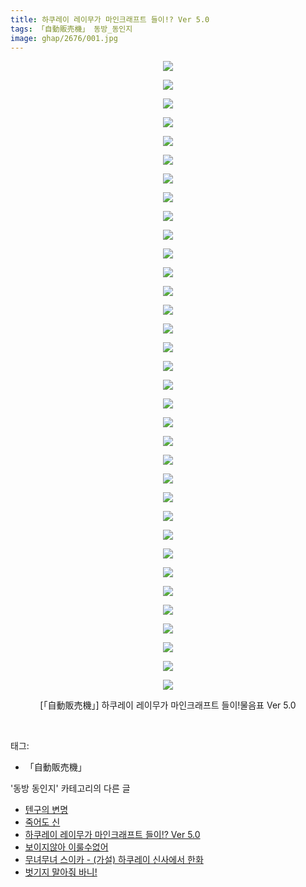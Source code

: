 ```yaml
---
title: 하쿠레이 레이무가 마인크래프트 들이!? Ver 5.0
tags: 「自動販売機」 동방_동인지
image: ghap/2676/001.jpg
---
```

<div class="article">
<p style="text-align: center; clear: none; float: none;"><img src="{{ site.nasurl }}/ghap/2676/001.jpg"/></p>
<p style="text-align: center; clear: none; float: none;"><img src="{{ site.nasurl }}/ghap/2676/002.jpg"/></p>
<p style="text-align: center; clear: none; float: none;"><img src="{{ site.nasurl }}/ghap/2676/003.jpg"/></p>
<p style="text-align: center; clear: none; float: none;"><img src="{{ site.nasurl }}/ghap/2676/004.jpg"/></p>
<p style="text-align: center; clear: none; float: none;"><img src="{{ site.nasurl }}/ghap/2676/005.jpg"/></p>
<p style="text-align: center; clear: none; float: none;"><img src="{{ site.nasurl }}/ghap/2676/006.jpg"/></p>
<p style="text-align: center; clear: none; float: none;"><img src="{{ site.nasurl }}/ghap/2676/007.jpg"/></p>
<p style="text-align: center; clear: none; float: none;"><img src="{{ site.nasurl }}/ghap/2676/008.jpg"/></p>
<p style="text-align: center; clear: none; float: none;"><img src="{{ site.nasurl }}/ghap/2676/009.jpg"/></p>
<p style="text-align: center; clear: none; float: none;"><img src="{{ site.nasurl }}/ghap/2676/010.jpg"/></p>
<p style="text-align: center; clear: none; float: none;"><img src="{{ site.nasurl }}/ghap/2676/011.jpg"/></p>
<p style="text-align: center; clear: none; float: none;"><img src="{{ site.nasurl }}/ghap/2676/012.jpg"/></p>
<p style="text-align: center; clear: none; float: none;"><img src="{{ site.nasurl }}/ghap/2676/013.jpg"/></p>
<p style="text-align: center; clear: none; float: none;"><img src="{{ site.nasurl }}/ghap/2676/014.jpg"/></p>
<p style="text-align: center; clear: none; float: none;"><img src="{{ site.nasurl }}/ghap/2676/015.jpg"/></p>
<p style="text-align: center; clear: none; float: none;"><img src="{{ site.nasurl }}/ghap/2676/016.jpg"/></p>
<p style="text-align: center; clear: none; float: none;"><img src="{{ site.nasurl }}/ghap/2676/017.jpg"/></p>
<p style="text-align: center; clear: none; float: none;"><img src="{{ site.nasurl }}/ghap/2676/018.jpg"/></p>
<p style="text-align: center; clear: none; float: none;"><img src="{{ site.nasurl }}/ghap/2676/019.jpg"/></p>
<p style="text-align: center; clear: none; float: none;"><img src="{{ site.nasurl }}/ghap/2676/020.jpg"/></p>
<p style="text-align: center; clear: none; float: none;"><img src="{{ site.nasurl }}/ghap/2676/021.jpg"/></p>
<p style="text-align: center; clear: none; float: none;"><img src="{{ site.nasurl }}/ghap/2676/022.jpg"/></p>
<p style="text-align: center; clear: none; float: none;"><img src="{{ site.nasurl }}/ghap/2676/023.jpg"/></p>
<p style="text-align: center; clear: none; float: none;"><img src="{{ site.nasurl }}/ghap/2676/024.jpg"/></p>
<p style="text-align: center; clear: none; float: none;"><img src="{{ site.nasurl }}/ghap/2676/025.jpg"/></p>
<p style="text-align: center; clear: none; float: none;"><img src="{{ site.nasurl }}/ghap/2676/026.jpg"/></p>
<p style="text-align: center; clear: none; float: none;"><img src="{{ site.nasurl }}/ghap/2676/027.jpg"/></p>
<p style="text-align: center; clear: none; float: none;"><img src="{{ site.nasurl }}/ghap/2676/028.jpg"/></p>
<p style="text-align: center; clear: none; float: none;"><img src="{{ site.nasurl }}/ghap/2676/029.jpg"/></p>
<p style="text-align: center; clear: none; float: none;"><img src="{{ site.nasurl }}/ghap/2676/030.jpg"/></p>
<p style="text-align: center; clear: none; float: none;"><img src="{{ site.nasurl }}/ghap/2676/031.jpg"/></p>
<p style="text-align: center; clear: none; float: none;"><img src="{{ site.nasurl }}/ghap/2676/032.jpg"/></p>
<p style="text-align: center; clear: none; float: none;"><img src="{{ site.nasurl }}/ghap/2676/033.jpg"/></p>
<p style="text-align: center; clear: none; float: none;"><img src="{{ site.nasurl }}/ghap/2676/034.jpg"/></p>
<p style="text-align: center; clear: none; float: none;">[「自動販売機」] 하쿠레이 레이무가 마인크래프트 들이!물음표 Ver 5.0</p>
<p><br/></p>
</div><div class="tagTrail">
<p>태그: </p>
<ul>
<li>「自動販売機」</li>
</ul>
</div><div class="another">
<p>'동방 동인지' 카테고리의 다른 글</p>
<ul>
<li><a href="/2016-10-25-ghap_2678">텐구의 변명</a></li>
<li><a href="/2016-10-24-ghap_2677">죽어도 신</a></li>
<li><a href="/2016-10-24-ghap_2676">하쿠레이 레이무가 마인크래프트 들이!? Ver 5.0</a></li>
<li><a href="/2016-10-24-ghap_2675">보이지않아 이룰수없어</a></li>
<li><a href="/2016-10-23-ghap_2674">무녀무녀 스이카 - (가설) 하쿠레이 신사에서 한화</a></li>
<li><a href="/2016-10-23-ghap_2673">벗기지 말아줘 바니!</a></li>
</ul>
</div><div class="cb_module cb_fluid">
<div class="cb_wrt cb_profile">
</div><!-- commentList close -->
</div>